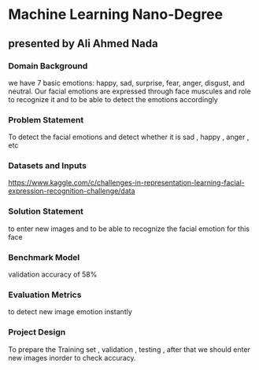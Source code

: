 # Machine Learning Nano-Degree 
## presented by Ali Ahmed Nada 


### Domain Background

we have 7 basic emotions: happy, sad, surprise, fear, anger, disgust, and neutral. 
Our facial emotions are expressed through face muscules and role to recognize it and to be able to detect the emotions accordingly 


### Problem Statement
To detect the facial emotions and detect whether it is sad , happy , anger , etc 


### Datasets and Inputs
https://www.kaggle.com/c/challenges-in-representation-learning-facial-expression-recognition-challenge/data



### Solution Statement
to enter new images and to be able to recognize the facial emotion for this face 

### Benchmark Model
validation accuracy of 58%

### Evaluation Metrics
to detect new image emotion instantly 

### Project Design
To prepare the Training set , validation , testing , after that we should enter new images inorder to check accuracy.
